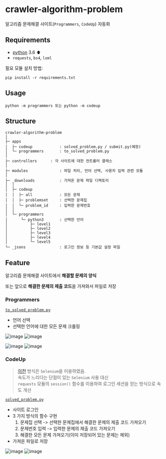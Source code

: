 # crawler-algorithm-problem
알고리즘 문제해결 사이트(`Programmers`, `CodeUp`) 자동화

## Requirements
- [python](https://www.python.org/downloads/) 3.6 ⬆
- `requests`, `bs4`, `lxml`

필요 모듈 설치 방법:
```shell script
pip install -r requirements.txt
```

## Usage
```shell script
python -m programmers 또는 python -m codeup
```

## Structure
```shell script
crawler-algorithm-problem
│
├─ apps
│  ├─ codeup            : solved_problem.py / submit.py(예정)
│  └─ programmers       : to_solved_problem.py
│  
├─ controllers		: 각 사이트에 대한 컨트롤러 클래스
│ 
├─ modules              : 파일 처리, 언어 선택, 사용자 입력 관련 모듈
│ 
├─ _downloads           : 가져온 문제 파일 디렉토리
│  │
│  ├─ codeup
│  │  ├─ all            : 모든 문제
│  │  ├─ problemset     : 선택한 문제집
│  │  └─ problem_id     : 입력한 문제번호
│  │
│  └─ programmers
│      └─ python3       : 선택한 언어
│          ├─ level1
│          ├─ level2
│          ├─ level3
│          ├─ level4
│          └─ level5
└─ _jsons               : 로그인 정보 등 기본값 설정 파일
```

## Feature
알고리즘 문제해결 사이트에서 **해결할 문제의 양식**

또는 앞으로 **해결한 문제의 제출 코드**을 가져와서 파일로 저장 


### Programmers
[`to_solved_problem.py`](https://github.com/leeyongjoo/crawler-algorithm-problem/blob/master/apps/programmers/to_solved_problem.py)
- 언어 선택
- 선택한 언어에 대한 모든 문제 크롤링

![image](https://user-images.githubusercontent.com/46367323/95322792-04b71e80-08d8-11eb-8682-29bad43de27b.png)
![image](https://user-images.githubusercontent.com/46367323/95322837-17315800-08d8-11eb-833f-d0be7bd4342b.png)

![image](https://user-images.githubusercontent.com/46367323/95323123-9b83db00-08d8-11eb-9999-e80ce72e1480.png)
![image](https://user-images.githubusercontent.com/46367323/95323022-71cab400-08d8-11eb-92f1-3bff343d5c56.png)

### CodeUp
> [이전](https://github.com/leeyongjoo/crawler-algorithm-problem-old#codeup) 방식은 `Selenium`을 이용하였음.   
> 속도가 느리다는 단점이 있는 `Selenium` 사용 대신   
> `requests` 모듈의 `session()` 함수를 이용하여 로그인 세션을 얻는 방식으로 속도 개선

[`solved_problem.py`](https://github.com/leeyongjoo/codeup-automation/blob/master/apps/codeup/solved_problem.py)
- 사이트 로그인
- 3 가지 방식의 함수 구현   
  1. 문제집 선택 -> 선택한 문제집에서 해결한 문제의 제출 코드 가져오기
  2. 문제번호 입력 -> 입력한 문제의 제출 코드 가져오기
  3. 해결한 모든 문제 가져오기(이미 저장되어 있는 문제는 제외)
- 가져온 파일로 저장

![image](https://user-images.githubusercontent.com/46367323/95323818-bc98fb80-08d9-11eb-92da-834f82bac783.png)
![image](https://user-images.githubusercontent.com/46367323/95323809-b9057480-08d9-11eb-8c64-386539eee338.png)
